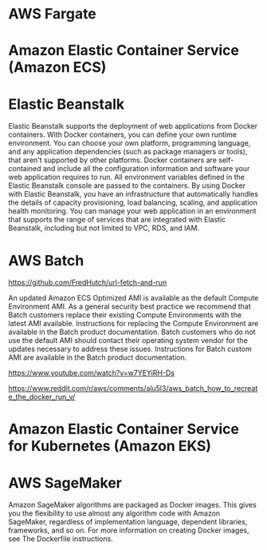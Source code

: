 


# AWS Fargate

# Amazon Elastic Container Service (Amazon ECS)

# Elastic Beanstalk 

Elastic Beanstalk supports the deployment of web applications from Docker containers. With Docker containers, you can define your own runtime environment. You can choose your own platform, programming language, and any application dependencies (such as package managers or tools), that aren't supported by other platforms. Docker containers are self-contained and include all the configuration information and software your web application requires to run. All environment variables defined in the Elastic Beanstalk console are passed to the containers. 
By using Docker with Elastic Beanstalk, you have an infrastructure that automatically handles the details of capacity provisioning, load balancing, scaling, and application health monitoring. You can manage your web application in an environment that supports the range of services that are integrated with Elastic Beanstalk, including but not limited to VPC, RDS, and IAM. 

# AWS Batch

https://github.com/FredHutch/url-fetch-and-run

An updated Amazon ECS Optimized AMI is available as the default Compute Environment AMI. As a general security best practice we recommend that Batch customers replace their existing Compute Environments with the latest AMI available. Instructions for replacing the Compute Environment are available in the Batch product documentation.
Batch customers who do not use the default AMI should contact their operating system vendor for the updates necessary to address these issues. Instructions for Batch custom AMI are available in the Batch product documentation.

https://www.youtube.com/watch?v=w7YEYiRH-Ds

https://www.reddit.com/r/aws/comments/alu5l3/aws_batch_how_to_recreate_the_docker_run_v/



# Amazon Elastic Container Service for Kubernetes (Amazon EKS)


# AWS SageMaker

Amazon SageMaker algorithms are packaged as Docker images. This gives you the flexibility to use almost any algorithm code with Amazon SageMaker, regardless of implementation language, dependent libraries, frameworks, and so on. For more information on creating Docker images, see The Dockerfile instructions. 
